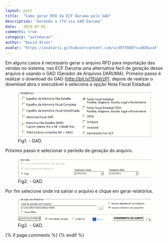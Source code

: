 ```yaml
---
layout: post
title:  "Como gerar RFD da ECF Daruma pelo GAD"
description: "Gerando a rfd via GAD Daruma"
date:   2019-07-01
comments: true
category: "automacao"
author: "David Alves"
avatar: "https://avatars1.githubusercontent.com/u/4975560?s=460&v=4"
---
```


Em alguns casos é necessário gerar o arquivo RFD para importação das vendas no sistema, nas ECF Daruma uma alternativa fácil de geração desse arquivo é usando o GAD (Gerador de Arquivos DARUMA). Primeiro passo é realizar o download do GAD (http://bit.ly/15VaVzP), depois de realizar o download abra o executável e seleciona a opção Nota Fiscal Estadual.

<figure>
  <img src="https://raw.githubusercontent.com/david27alves/david27alves.github.io/master/_posts/img/imh.png" alt="GAD">
  <figcaption>Fig1. - GAD.</figcaption>
</figure>

Próximo passo é selecionar o período de geração do arquivo.

<figure>
  <img src="https://raw.githubusercontent.com/david27alves/david27alves.github.io/master/_posts/img/iii.png" alt="GAD">
  <figcaption>Fig2. - GAD.</figcaption>
</figure>

Por fim selecione onde irá salvar o arquivo e clique em gerar relatórios.

<figure>
  <img src="https://raw.githubusercontent.com/david27alves/david27alves.github.io/master/_posts/img/caminho-salvarr.png" alt="GAD">
  <figcaption>Fig2. - GAD.</figcaption>
</figure>




{% if page.comments %} {% endif %}
